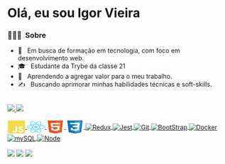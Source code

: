 # Olá, eu sou Igor Vieira

<h3> 👨🏻‍💻 &nbsp;Sobre </h3>

- 🤔 &nbsp; Em busca de formação em tecnologia, com foco em desenvolvimento web.
- 🎓 &nbsp; Estudante da Trybe da classe 21
- 🌱 &nbsp; Aprendendo a agregar valor para o meu trabalho.
- ✍️ &nbsp; 
Buscando aprimorar minhas habilidades técnicas e soft-skills.
<br>
<div>
  <a href="https://github.com/igors-vieira">
  <img height="150em" src="https://github-readme-stats.vercel.app/api?username=igors-vieira&show_icons=true&theme=merko&include_all_commits=true&count_private=true"/>
  <img height="150em" src="https://github-readme-stats.vercel.app/api/top-langs/?username=igors-vieira&layout=compact&langs_count=7&theme=merko"/>
</div>
<div style="display: inline_block"><br>
  <img align="center" alt="JavaScript" height="30" width="40" src="https://raw.githubusercontent.com/devicons/devicon/master/icons/javascript/javascript-plain.svg">
  <img align="center" alt="React" height="30" width="40" src="https://raw.githubusercontent.com/devicons/devicon/master/icons/react/react-original.svg">
  <img align="center" alt="HTML" height="30" width="40" src="https://raw.githubusercontent.com/devicons/devicon/master/icons/html5/html5-original.svg">
  <img align="center" alt="CSS" height="30" width="40" src="https://raw.githubusercontent.com/devicons/devicon/master/icons/css3/css3-original.svg">
  <img align="center" alt="Redux" height="30" width="40" src="https://cdn.jsdelivr.net/gh/devicons/devicon/icons/redux/redux-original.svg" />
  <img align="center" alt="Jest" height="30" width="40" src="https://cdn.jsdelivr.net/gh/devicons/devicon/icons/jest/jest-plain.svg" />
  <img align="center" alt="Git" height="30" width="40" src="https://cdn.jsdelivr.net/gh/devicons/devicon/icons/git/git-original.svg" />
  <img align="center" alt="BootStrap" height="30" src="https://cdn.jsdelivr.net/gh/devicons/devicon/icons/bootstrap/bootstrap-original.svg" />
  <img align="center" alt="Docker" height="30" src="https://cdn.jsdelivr.net/gh/devicons/devicon/icons/docker/docker-original.svg" />
  <img align="center" alt="mySQL" height="30" src="https://cdn.jsdelivr.net/gh/devicons/devicon/icons/mysql/mysql-original.svg" />
  <img align="center" alt="Node" height="30" src="https://cdn.jsdelivr.net/gh/devicons/devicon/icons/nodejs/nodejs-plain.svg" />
</div>
<br>
<div> 
  <a href="https://www.instagram.com/igors_v/" target="_blank"><img src="https://img.shields.io/badge/-Instagram-%23E4405F?style=for-the-badge&logo=instagram&logoColor=white" target="_blank"></a>
  <a href="http://wa.me/5531998069812"><img src="https://img.shields.io/badge/WhatsApp-25D366?style=for-the-badge&logo=whatsapp&logoColor=white" target="_blank"></a>
  <a href="https://www.linkedin.com/in/igorsvieira/" target="_blank"><img src="https://img.shields.io/badge/-LinkedIn-%230077B5?style=for-the-badge&logo=linkedin&logoColor=white" target="_blank"></a>  
</div>
